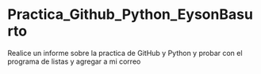 # Practica_Github_Python_EysonBasurto
Realice un informe sobre la practica de GitHub y Python y probar con el programa de listas y agregar a mi correo 
